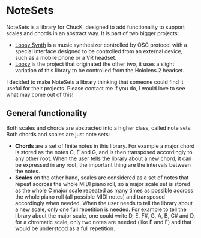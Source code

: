 # NoteSets

NoteSets is a library for ChucK, designed to add functionality to support scales
and chords in an abstract way. It is part of two bigger projects:

* [Loosy Synth](https://www.github.com/juan260/LoosySynth/) is a music synthesizer controlled by OSC protocol with a special interface designed to be controlled from an external device, such as a mobile phone or a VR headset.
* [Loosy](https://www.github.com/juan260/Loosy/) is the project that originated the other two, it uses a slight variation of this library to be controlled from the Hololens 2 headset.

I decided to make NoteSets a library thinking that someone could find it useful for their projects. Please contact me if you do, I would love to see what may come out of this!

## General functionality

Both scales and chords are abstracted into a higher class, called note sets. Both chords and scales are just note sets: 

* **Chords** are a set of finite notes in this library. For example a major chord is stored as the notes C, E and G, and is then transposed accordingly to any other root. When the user tells the library about a new chord, it can be expressed in any root, the important thing are the intervals between the notes.
* **Scales** on the other hand, scales are considered as a set of notes that repeat accross the whole MIDI piano roll, so a major scale set is stored as the whole C major scale repeated as many times as possible accross the whole piano roll (all possible MIDI notes) and transposed accordingly when needed. When the user needs to tell the library about a new scale, only one full repetition is needed. For example to tell the library about the major scale, one could write D, E, F#, G, A, B, C# and D, for a chromatic scale, only two notes are needed (like E and F) and that would be understood as a full repetition.



